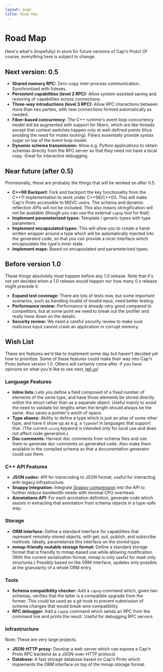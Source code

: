 ```yaml
---
layout: page
title: Road Map
---
```


# Road Map

Here's what's (hopefully) in store for future versions of Cap'n Proto!  Of course, everything here
is subject to change.

## Next version: 0.5

* **Shared memory RPC:**  Zero-copy inter-process communication.  Synchronized with futexes.
* **Persistent capabilities (level 2 RPC):**  Allow system-assisted saving and restoring of
  capabilities across connections.
* **Three-way introductions (level 3 RPC):**  Allow RPC interactions between more than two parties,
  with new connections formed automatically as needed.
* **Fiber-based concurrency:**  The C++ runtime's event loop concurrency model will be augmented
  with support for fibers, which are like threads except that context switches happen only at
  well-defined points (thus avoiding the need for mutex locking).  Fibers essentially provide
  syntax sugar on top of the event loop model.
* **Dynamic schema transmission:**  Allow e.g. Python applications to obtain schemas directly from
  the RPC server so that they need not have a local copy.  Great for interactive debugging.

## Near future (after 0.5)

Provisionally, these are probably the things that will be worked on after 0.5.

* **C++98 Backport:**  Fork and backport the key functionality from the C++11 implementation to
  work under C++98/C++03.  This will make Cap'n Proto accessible to MSVC users.  The schema and
  dynamic reflection APIs will not be included.  This also means stringification will not be
  available (though you can use the external `capnp` tool for that).
* **Implement parameterized types:**  Template / generic types with type parameters.
* **Implement encapsulated types:**  This will allow you to create a hand-written wrapper around a
  type which will be automatically injected into the generated code, so that you can provide a
  nicer interface which encapsulates the type's inner state.
* **Implement maps:**  Based on encapsulated and parameterized types.

## Before version 1.0

These things absolutely must happen before any 1.0 release.  Note that it's not yet decided when
a 1.0 release would happen nor how many 0.x release might precede it.

* **Expand test coverage:**  There are lots of tests now, but some important scenarios, such as
  handling invalid of invalid input, need better testing.
* **Performance review:**  Performance is already very good compared to competitors, but at some
  point we need to break out the profiler and really hone down on the details.
* **Security review:**  We need a careful security review to make sure malicious input cannot
  crash an application or corrupt memory.

## Wish List

These are features we'd like to implement some day but haven't decided yet how to prioritize.
Some of these features could make their way into Cap'n Proto before version 1.0.  Others will
certainly come after.  If you have opinions on what you'd like to see next,
[tell us](https://groups.google.com/group/capnproto)!

### Language Features

* **Inline lists:**  Lets you define a field composed of a fixed number of elements of the same
  type, and have those elements be stored directly within the struct rather than as a separate
  object.  Useful mainly to avoid the need to validate list lengths when the length should always
  be the same.  Also saves a pointer's worth of space.
* **Type aliases:**  Ability to define a type which is just an alias of some other type, and
  have it show up as e.g. a `typedef` in languages that support that.  (The current `using`
  keyword is intended only for local use and does not affect code generation.)
* **Doc comments:**  Harvest doc comments from schema files and use them to generate doc comments
  on generated code.  Also make them available in the compiled schema so that a documentation
  generator could use them.

### C++ API Features

* **JSON codec:**  API for transcoding to JSON format, useful for interacting with legacy
  infrastructure.
* **Snappy integration:**  Integrate [Snappy compression](https://code.google.com/p/snappy/) into
  the API to further reduce bandwidth needs with minimal CPU overhead.
* **Annotations API:**  For each annotation definition, generate code which assists in extracting
  that annotation from schema objects in a type-safe way.

### Storage

* **ORM interface:**  Define a standard interface for capabilities that represent remotely-stored
  objects, with get, put, publish, and subscribe methods.  Ideally, parameterize this interface
  on the stored type.
* **mmap-friendly mutable storage format:**  Define a standard storage format that is friendly
  to mmap-based use while allowing modification.  (With the current serialization format, mmap
  is only useful for read-only structures.)  Possibly based on the ORM interface, updates only
  possible at the granularity of a whole ORM entry.

### Tools

* **Schema compatibility checker:**  Add a `capnp` command which, given two schemas, verifies
  that the latter is a compatible upgrade from the former.  This could be used as a git hook
  to prevent submission of schema changes that would break wire compatibility.
* **RPC debugger:**  Add a `capnp` command which sends an RPC from the command line and prints
  the result.  Useful for debugging RPC servers.

### Infrastructure

Note:  These are very large projects.

* **JSON-HTTP proxy:**  Develop a web server which can expose a Cap'n Proto RPC backend as a
  JSON-over-HTTP protocol.
* **Database:**  A fast storage database based on Cap'n Proto which implements the ORM interface
  on top of the mmap storage format.
